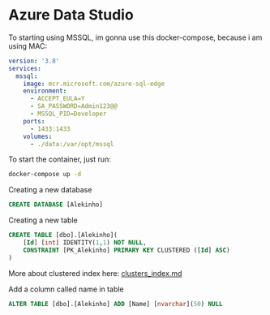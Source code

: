 # Azure Data Studio

To starting using MSSQL, im gonna use this docker-compose, because i am using MAC:

```yaml
version: '3.8'
services:
  mssql:
    image: mcr.microsoft.com/azure-sql-edge
    environment:
      - ACCEPT_EULA=Y
      - SA_PASSWORD=Admin123@@
      - MSSQL_PID=Developer
    ports:
      - 1433:1433
    volumes:
      - ./data:/var/opt/mssql
```

To start the container, just run:

```bash
docker-compose up -d
```

Creating a new database

```sql
CREATE DATABASE [Alekinho]
```

Creating a new table

```sql
CREATE TABLE [dbo].[Alekinho](
    [Id] [int] IDENTITY(1,1) NOT NULL,
    CONSTRAINT [PK_Alekinho] PRIMARY KEY CLUSTERED ([Id] ASC)
)
```

More about clustered index here: [clusters_index.md](./1_clusters_index.md)

Add a column called name in table

```sql
ALTER TABLE [dbo].[Alekinho] ADD [Name] [nvarchar](50) NULL
```

